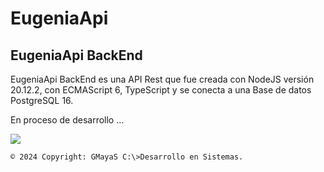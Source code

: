# EugeniaApi
## EugeniaApi BackEnd

EugeniaApi BackEnd es una API Rest que fue creada con NodeJS versión 20.12.2, con ECMAScript 6, TypeScript y se conecta a una Base de datos PostgreSQL 16.

En proceso de desarrollo ...

![](/images/img01.png)


`© 2024 Copyright: GMayaS C:\>Desarrollo en Sistemas.`